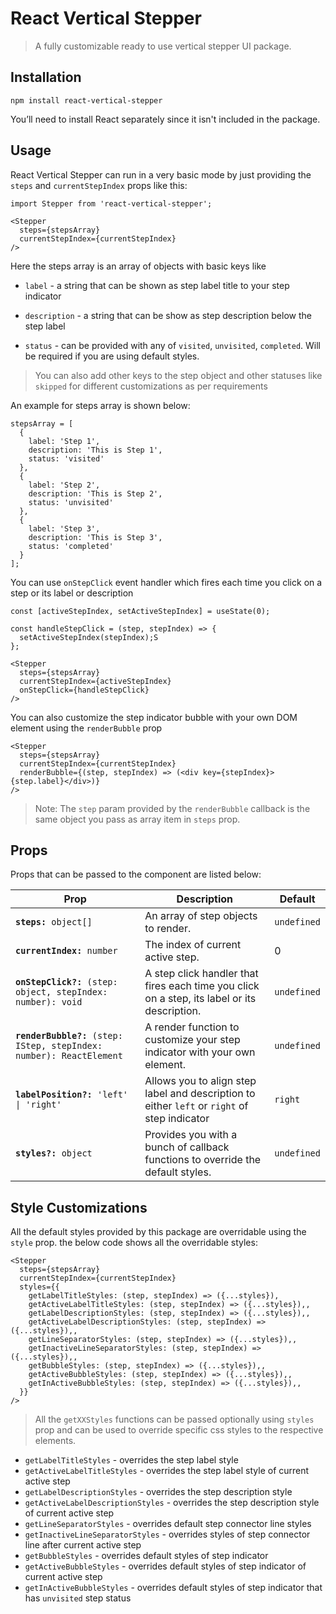 
# React Vertical Stepper
<!-- 
<a  href="https://www.npmjs.com/package/@hodgef/ts-library-boilerplate-basic"><img  src="https://badgen.net/npm/v/@hodgef/ts-library-boilerplate-basic?color=blue"  alt="npm version"></a>  <a  href="https://github.com/hodgef/ts-library-boilerplate"><img  src="https://img.shields.io/github/last-commit/hodgef/ts-library-boilerplate"  alt="latest commit"></a>  <a  href="https://github.com/hodgef/ts-library-boilerplate-basic/actions"><img  alt="Build Status"  src="https://github.com/hodgef/ts-library-boilerplate-basic/workflows/Build/badge.svg?color=green"  /></a>  <a  href="https://github.com/hodgef/ts-library-boilerplate-basic/actions">  <img  alt="Publish Status"  src="https://github.com/hodgef/ts-library-boilerplate-basic/workflows/Publish/badge.svg?color=green"  /></a> -->

  
>A fully customizable ready to use vertical stepper UI package.


## Installation


```
npm install react-vertical-stepper
```
You’ll need to install React separately since it isn't included in the package.

## Usage

React Vertical Stepper can run in a very basic mode by just providing the `steps` and `currentStepIndex` props like this:
```
import Stepper from 'react-vertical-stepper';

<Stepper
  steps={stepsArray}
  currentStepIndex={currentStepIndex}
/>
```
Here the steps array is an array of objects with basic keys like

-  `label` - a string that can be shown as step label title to your step indicator

-  `description` - a string that can be show as step description below the step label

-  `status` - can be provided with any of `visited`, `unvisited`, `completed`. Will be required if you are using default styles.

> You can also add other keys to the step object and other statuses like `skipped` for different customizations as per requirements

An example for steps array is shown below:
```
stepsArray = [
  {
    label: 'Step 1',
    description: 'This is Step 1',
    status: 'visited'
  },
  {
    label: 'Step 2',
    description: 'This is Step 2',
    status: 'unvisited'
  },
  {
    label: 'Step 3',
    description: 'This is Step 3',
    status: 'completed'
  }
];
```
You can use `onStepClick` event handler which fires each time you click on a step or its label or description
```
const [activeStepIndex, setActiveStepIndex] = useState(0);

const handleStepClick = (step, stepIndex) => {
  setActiveStepIndex(stepIndex);S
};

<Stepper
  steps={stepsArray}
  currentStepIndex={activeStepIndex}
  onStepClick={handleStepClick}
/>
```
You can also customize the step indicator bubble with your own DOM element using the `renderBubble` prop
```
<Stepper
  steps={stepsArray}
  currentStepIndex={currentStepIndex}
  renderBubble={(step, stepIndex) => (<div key={stepIndex}>{step.label}</div>)}
/>
```

>Note: The `step` param provided by the `renderBubble` callback is the same object you pass as array item in `steps` prop.

## Props

Props that can be passed to the component are listed below:

<table>
    <thead>
        <tr>
            <th>Prop</th>
            <th>Description</th>
            <th>Default</th>
        </tr>
    </thead>
    <tbody>
        <tr>
            <td><code><b>steps:</b> object[]</code></td>
            <td>
                 An array of step objects to render.
            </td>
            <td><code>undefined</code></td>
        </tr>
        <tr>
            <td><code><b>currentIndex:</b> number</code></td>
            <td>
                The index of current active step.
            </td>
            <td>0</td>
        </tr>
        <tr>
            <td><code><b>onStepClick?:</b> (step: object, stepIndex: number): void</code></td>
            <td>
              A step click handler that fires each time you click on a step, its label or its description.
            </td>
            <td><code>undefined</code></td>
        </tr>
        <tr>
            <td><code><b>renderBubble?:</b> (step: IStep, stepIndex: number): ReactElement</code></td>
            <td>
               A render function to customize your step indicator with your own element.
            </td>
            <td><code>undefined</code></td>
        </tr>
        <tr>
            <td><code><b>labelPosition?:</b> 'left' | 'right'</code></td>
            <td>
              Allows you to align step label and description to either <code>left</code> or <code>right</code> of step indicator
            </td>
            <td><code>right</code></td>
        </tr>
        <tr>
            <td><code><b>styles?:</b> object</code></td>
            <td>
               Provides you with a bunch of callback functions to override the default styles.
            </td>
            <td><code>undefined</code></td>
        </tr>
    </tbody>
</table>

## Style Customizations

All the default styles provided by this package are overridable using the `style` prop.
the below code shows all the overridable styles:
```
<Stepper
  steps={stepsArray}
  currentStepIndex={currentStepIndex}
  styles={{
    getLabelTitleStyles: (step, stepIndex) => ({...styles}),
    getActiveLabelTitleStyles: (step, stepIndex) => ({...styles}),,
    getLabelDescriptionStyles: (step, stepIndex) => ({...styles}),,
    getActiveLabelDescriptionStyles: (step, stepIndex) => ({...styles}),,
    getLineSeparatorStyles: (step, stepIndex) => ({...styles}),,
    getInactiveLineSeparatorStyles: (step, stepIndex) => ({...styles}),,
    getBubbleStyles: (step, stepIndex) => ({...styles}),,
    getActiveBubbleStyles: (step, stepIndex) => ({...styles}),,
    getInActiveBubbleStyles: (step, stepIndex) => ({...styles}),,
  }}
/>
```

> All the `getXXStyles` functions can be passed optionally using `styles` prop and can be used to override specific css styles to the respective elements.

-  `getLabelTitleStyles` - overrides the step label style
-  `getActiveLabelTitleStyles` - overrides the step label style of current active step
-  `getLabelDescriptionStyles` - overrides the step description style
-  `getActiveLabelDescriptionStyles` - overrides the step description style of current active step
-  `getLineSeparatorStyles` - overrides default step connector line styles
-  `getInactiveLineSeparatorStyles` - overrides styles of step connector line after current active step
-  `getBubbleStyles` - overrides default styles of step indicator
-  `getActiveBubbleStyles` - overrides default styles of step indicator of current active step
-  `getInActiveBubbleStyles` - overrides default styles of step indicator that has `unvisited` step status